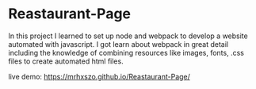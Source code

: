 # Reastaurant-Page

In this project I learned to set up node and webpack to develop a website automated with javascript.
I got learn about webpack in great detail including the knowledge of combining resources like images, fonts, .css files to create automated html files.

live demo: https://mrhxszo.github.io/Reastaurant-Page/
